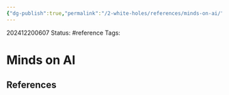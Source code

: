 ```yaml
---
{"dg-publish":true,"permalink":"/2-white-holes/references/minds-on-ai/","created":"2024-12-20T06:07:50.297-05:00","updated":"2024-12-20T10:29:14.567-05:00"}
---
```


202412200607
Status: #reference
Tags: 
# Minds on AI



## References

